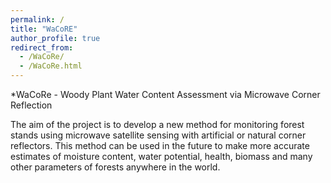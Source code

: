 ```yaml
---
permalink: /
title: "WaCoRE"
author_profile: true
redirect_from: 
  - /WaCoRe/
  - /WaCoRe.html
---
```




*WaCoRe - Woody Plant Water Content Assessment via Microwave Corner Reflection

The aim of the project is to develop a new method for monitoring forest stands using microwave satellite sensing with artificial or natural corner reflectors. 
This method can be used in the future to make more accurate estimates of moisture content, water potential, health, biomass and many other parameters of forests anywhere in the world.




